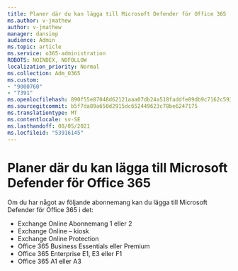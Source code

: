 ```yaml
---
title: Planer där du kan lägga till Microsoft Defender för Office 365
ms.author: v-jmathew
author: v-jmathew
manager: dansimp
audience: Admin
ms.topic: article
ms.service: o365-administration
ROBOTS: NOINDEX, NOFOLLOW
localization_priority: Normal
ms.collection: Adm_O365
ms.custom:
- "9000760"
- "7391"
ms.openlocfilehash: 890f55e87048d62121aaa07db24a518faddfe89db9c7162c593ef240de83f1b2
ms.sourcegitcommit: b5f7da89a650d2915dc652449623c78be6247175
ms.translationtype: MT
ms.contentlocale: sv-SE
ms.lasthandoff: 08/05/2021
ms.locfileid: "53916145"
---
```

# <a name="plans-that-let-you-add-microsoft-defender-for-office-365"></a>Planer där du kan lägga till Microsoft Defender för Office 365

Om du har något av följande abonnemang kan du lägga till Microsoft Defender för Office 365 i det:

- Exchange Online Abonnemang 1 eller 2
- Exchange Online – kiosk
- Exchange Online Protection
- Office 365 Business Essentials eller Premium
- Office 365 Enterprise E1, E3 eller F1
- Office 365 A1 eller A3
